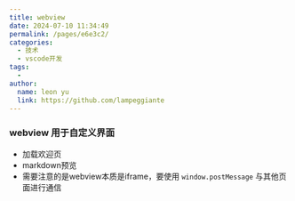 ```yaml
---
title: webview
date: 2024-07-10 11:34:49
permalink: /pages/e6e3c2/
categories:
  - 技术
  - vscode开发
tags:
  - 
author: 
  name: leon yu
  link: https://github.com/lampeggiante
---
```


### webview 用于自定义界面

- 加载欢迎页
- markdown预览
- 需要注意的是webview本质是iframe，要使用 `window.postMessage` 与其他页面进行通信
